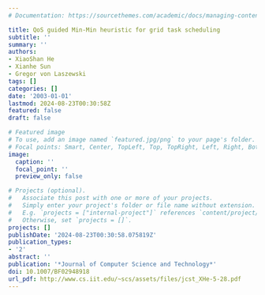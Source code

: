 ```yaml
---
# Documentation: https://sourcethemes.com/academic/docs/managing-content/

title: QoS guided Min-Min heuristic for grid task scheduling
subtitle: ''
summary: ''
authors:
- XiaoShan He
- Xianhe Sun
- Gregor von Laszewski
tags: []
categories: []
date: '2003-01-01'
lastmod: 2024-08-23T00:30:58Z
featured: false
draft: false

# Featured image
# To use, add an image named `featured.jpg/png` to your page's folder.
# Focal points: Smart, Center, TopLeft, Top, TopRight, Left, Right, BottomLeft, Bottom, BottomRight.
image:
  caption: ''
  focal_point: ''
  preview_only: false

# Projects (optional).
#   Associate this post with one or more of your projects.
#   Simply enter your project's folder or file name without extension.
#   E.g. `projects = ["internal-project"]` references `content/project/deep-learning/index.md`.
#   Otherwise, set `projects = []`.
projects: []
publishDate: '2024-08-23T00:30:58.075819Z'
publication_types:
- '2'
abstract: ''
publication: '*Journal of Computer Science and Technology*'
doi: 10.1007/BF02948918
url_pdf: http://www.cs.iit.edu/~scs/assets/files/jcst_XHe-5-28.pdf
---
```

